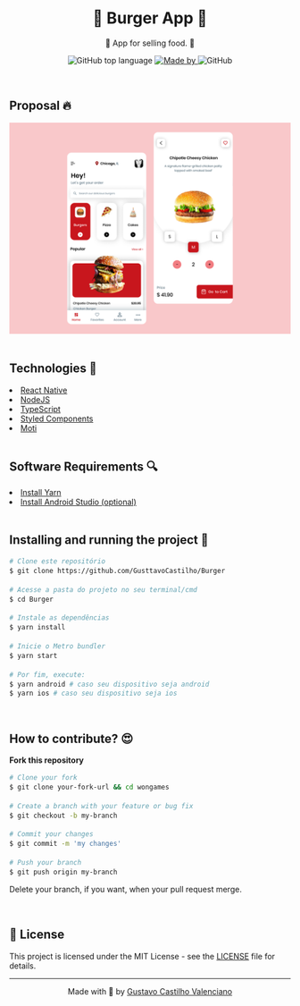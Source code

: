 <div align="center">
  <h1>🍔 Burger App 🍔</h1>
  <p>🍕 App for selling food. 🍕</p>
  <p>
    <img alt="GitHub top language" src="https://img.shields.io/github/languages/top/GusttavoCastilho/Burger?color=%232196F3">
    <a href="https://www.linkedin.com/in/gustavo-castilho-914a621b4/" target="_blank" rel="noopener noreferrer">
      <img alt="Made by" src="https://img.shields.io/badge/made%20by-Gustavo%20Castilho-%232196F3">
    </a>          
    <img alt="GitHub" src="https://img.shields.io/github/license/GusttavoCastilho/Burger?color=%232196F3">
  </p>
</div>

<br />
<h2>Proposal 🔥</h2>
<img src=".github/cover.png" />

<br />
<br />

<h2> Technologies 🚀 </h2>
<li><a href="https://reactnative.dev/">React Native</a></li>
<li><a href="https://nodejs.org/en/">NodeJS</a></li>
<li><a href="https://www.typescriptlang.org/">TypeScript</a></li>
<li><a href="https://styled-components.com/">Styled Components</a></li>
<li><a href="https://moti.fyi/">Moti</a></li>

<br />

<h2> Software Requirements 🔍</h2>

<li><a href="https://yarnpkg.com/">Install Yarn</a></li>
<li><a href="https://developer.android.com/studio">Install Android Studio (optional)</a></li>

<br />

<h2> Installing and running the project 🎲</h2>

```bash
# Clone este repositório
$ git clone https://github.com/GusttavoCastilho/Burger

# Acesse a pasta do projeto no seu terminal/cmd
$ cd Burger

# Instale as dependências
$ yarn install

# Inicie o Metro bundler
$ yarn start

# Por fim, execute:
$ yarn android # caso seu dispositivo seja android
$ yarn ios # caso seu dispositivo seja ios
```

<br />

<h2>How to contribute? 😍</h2>

**Fork this repository**

```bash
# Clone your fork
$ git clone your-fork-url && cd wongames

# Create a branch with your feature or bug fix
$ git checkout -b my-branch

# Commit your changes
$ git commit -m 'my changes'

# Push your branch
$ git push origin my-branch
```

Delete your branch, if you want, when your pull request merge.

<br />

<h2>📝 License</h2>

This project is licensed under the MIT License - see the [LICENSE](LICENSE) file for details.

<hr>
<p align=center>Made with 💜 by <a href="https://www.linkedin.com/in/gustavo-castilho-914a621b4/">Gustavo Castilho Valenciano</a><p>

